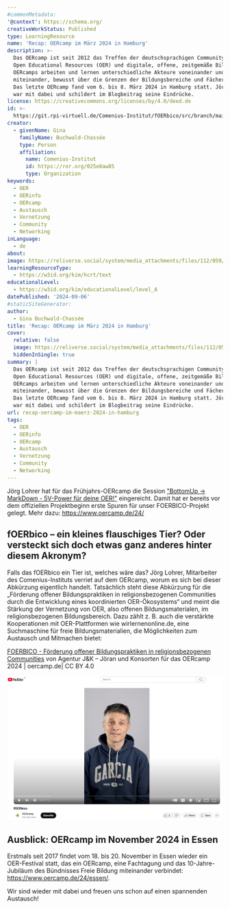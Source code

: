 ```yaml
---
#commonMetadata:
'@context': https://schema.org/
creativeWorkStatus: Published
type: LearningResource
name: 'Recap: OERcamp im März 2024 in Hamburg'
description: >-
  Das OERcamp ist seit 2012 das Treffen der deutschsprachigen Community rund um
  Open Educational Resources (OER) und digitale, offene, zeitgemäße Bildung. Bei
  OERcamps arbeiten und lernen unterschiedliche Akteure voneinander und
  miteinander, bewusst über die Grenzen der Bildungsbereiche und Fächer hinaus.
  Das letzte OERcamp fand vom 6. bis 8. März 2024 in Hamburg statt. Jörg Lohrer aus dem FOERBICO-Team
  war mit dabei und schildert im Blogbeitrag seine Eindrücke.
license: https://creativecommons.org/licenses/by/4.0/deed.de
id: >-
  https://git.rpi-virtuell.de/Comenius-Institut/fOERbico/src/branch/main/Blog/2024-09-06-OERcamp-Hamburg.md
creator:
  - givenName: Gina
    familyName: Buchwald-Chassée
    type: Person
    affiliation:
      name: Comenius-Institut
      id: https://ror.org/025e8aw85
      type: Organization
keywords:
  - OER
  - OERinfo
  - OERcamp
  - Austausch
  - Vernetzung
  - Community
  - Networking
inLanguage:
  - de
about:
image: https://reliverse.social/system/media_attachments/files/112/059/720/799/740/387/original/accb7c731fbf765f.jpg
learningResourceType:
  - https://w3id.org/kim/hcrt/text
educationalLevel:
  - https://w3id.org/kim/educationalLevel/level_A
datePublished: '2024-09-06'
#staticSiteGenerator:
author:
  - Gina Buchwald-Chassée
title: 'Recap: OERcamp im März 2024 in Hamburg'
cover:
  relative: false
  image: https://reliverse.social/system/media_attachments/files/112/059/720/799/740/387/original/accb7c731fbf765f.jpg
  hiddenInSingle: true
summary: |
  Das OERcamp ist seit 2012 das Treffen der deutschsprachigen Community rund um
  Open Educational Resources (OER) und digitale, offene, zeitgemäße Bildung. Bei
  OERcamps arbeiten und lernen unterschiedliche Akteure voneinander und
  miteinander, bewusst über die Grenzen der Bildungsbereiche und Fächer hinaus.
  Das letzte OERcamp fand vom 6. bis 8. März 2024 in Hamburg statt. Jörg Lohrer aus dem FOERBICO-Team
  war mit dabei und schildert im Blogbeitrag seine Eindrücke.
url: recap-oercamp-im-maerz-2024-in-hamburg
tags:
  - OER
  - OERinfo
  - OERcamp
  - Austausch
  - Vernetzung
  - Community
  - Networking
---
```


Jörg Lohrer hat für das Frühjahrs-OERcamp die Session ["BottomUp -> MarkDown - 5V-Power für deine OER!"](https://joerg-lohrer.de/2024/03/05/bottomup-markdown.html/) eingereicht. Damit hat er bereits vor dem offiziellen Projektbeginn erste Spuren für unser FOERBICO-Projekt gelegt. Mehr dazu: https://www.oercamp.de/24/

## fOERbico – ein kleines flauschiges Tier? Oder versteckt sich doch etwas ganz anderes hinter diesem Akronym?

Falls das fOERbico ein Tier ist, welches wäre das? Jörg Lohrer, Mitarbeiter des Comenius-Instituts verriet auf dem OERcamp, worum es sich bei dieser Abkürzung eigentlich handelt. Tatsächlich steht diese Abkürzung für die „Förderung offener Bildungspraktiken in religionsbezogenen Communities durch die Entwicklung eines koordinierten OER-Ökosystems“ und meint die Stärkung der Vernetzung von OER, also offenen Bildungsmaterialen, im religionsbezogenen Bildungsbereich. Dazu zählt z. B. auch die verstärkte Kooperationen mit OER-Plattformen wie wirlernenonline.de, eine Suchmaschine für freie Bildungsmaterialien, die Möglichkeiten zum Austausch und Mitmachen bietet:

[FOERBICO - Förderung offener Bildungspraktiken in religionsbezogenen Communities](https://www.oercamp.de/24/video/foerbico/) von Agentur J&K – Jöran und Konsorten für das OERcamp 2024 | oercamp.de| CC BY 4.0

[![Projektvorstellung FOERBICO](foerbico-projektvorstellung-vorschau.png)](https://youtu.be/cLyYPoLRr3s "„fOERbico“ von Agentur J&K – Jöran und Konsorten für das OERcamp 2024 | oercamp.de| CC BY 4.0")

## Ausblick: OERcamp im November 2024 in Essen
Erstmals seit 2017 findet vom 18. bis 20. November in Essen wieder ein OER-Festival statt, das ein OERcamp, eine Fachtagung und das 10-Jahre-Jubiläum des Bündnisses Freie Bildung miteinander verbindet: https://www.oercamp.de/24/essen/.

Wir sind wieder mit dabei und freuen uns schon auf einen spannenden Austausch!
